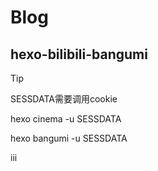 # Blog
## hexo-bilibili-bangumi

> [!tip]
>
> SESSDATA需要调用cookie

hexo cinema -u SESSDATA

hexo bangumi -u SESSDATA

iii
